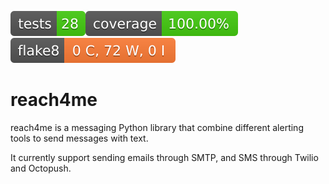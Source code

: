 ![Tests](./docs/badges/tests.svg)[![Coverage Status](./docs/badges/coverage.svg)](https://ndelepine.github.io/reach4me/coverage_report/)[![Flake8](./docs/badges/flake8.svg)](https://ndelepine.github.io/reach4me/flake8/)


# reach4me

reach4me is a messaging Python library that combine different alerting tools to send messages with text.

It currently support sending emails through SMTP, and SMS through Twilio and Octopush.
